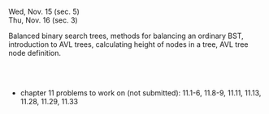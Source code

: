 
<div class="lecture1">

<!--
<div class="lecture1">
<div class="lecture2">
<div class="recitation">
<div class="important">
-->
<div class="column_date">

 <br> 
Wed, Nov. 15 (sec. 5) <br>
Thu, Nov. 16 (sec. 3)  



</div>

<div class="column_materials">
<p markdown="block">

Balanced binary search trees, methods for balancing an ordinary BST, 
introduction to AVL trees, calculating height of nodes in a tree, AVL tree node 
definition. 



<br><br>


</p>
</div>

<div class="column_assign">
<p markdown="block">

* chapter 11 problems to work on (not submitted): 11.1-6, 11.8-9, 11.11, 11.13, 11.28, 11.29, 11.33

</p>
</div>
    
</div>
